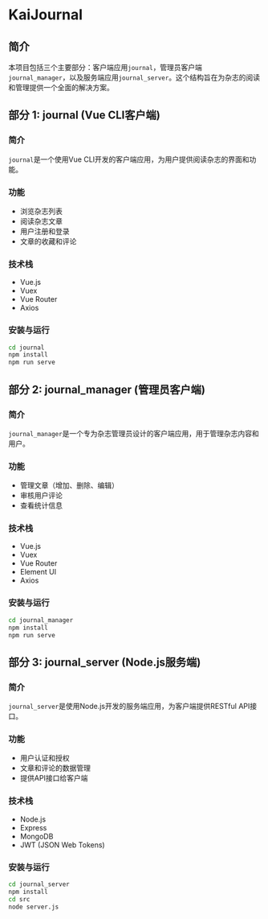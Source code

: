 # KaiJournal

## 简介
本项目包括三个主要部分：客户端应用`journal`，管理员客户端`journal_manager`，以及服务端应用`journal_server`。这个结构旨在为杂志的阅读和管理提供一个全面的解决方案。

## 部分 1: journal (Vue CLI客户端)

### 简介
`journal`是一个使用Vue CLI开发的客户端应用，为用户提供阅读杂志的界面和功能。

### 功能
- 浏览杂志列表
- 阅读杂志文章
- 用户注册和登录
- 文章的收藏和评论

### 技术栈
- Vue.js
- Vuex
- Vue Router
- Axios

### 安装与运行
```bash
cd journal
npm install
npm run serve
```

## 部分 2: journal_manager (管理员客户端)

### 简介
`journal_manager`是一个专为杂志管理员设计的客户端应用，用于管理杂志内容和用户。

### 功能
- 管理文章（增加、删除、编辑）
- 审核用户评论
- 查看统计信息

### 技术栈
- Vue.js
- Vuex
- Vue Router
- Element UI
- Axios

### 安装与运行
```bash
cd journal_manager
npm install
npm run serve
```

## 部分 3: journal_server (Node.js服务端)

### 简介
`journal_server`是使用Node.js开发的服务端应用，为客户端提供RESTful API接口。

### 功能
- 用户认证和授权
- 文章和评论的数据管理
- 提供API接口给客户端

### 技术栈
- Node.js
- Express
- MongoDB
- JWT (JSON Web Tokens)

### 安装与运行
```bash
cd journal_server
npm install
cd src
node server.js
```
